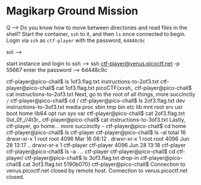 # Magikarp Ground Mission

Q --> 
Do you know how to move between directories and read files in the shell? Start the container, `ssh` to it, and then `ls` once connected to begin. Login via `ssh` as `ctf-player` with the password, `6d448c9c`

sol --> 

start instance and login to ssh --> ssh ctf-player@venus.picoctf.net -p 55667
enter the password --> 6d448c9c

ctf-player@pico-chall$ ls
1of3.flag.txt  instructions-to-2of3.txt
ctf-player@pico-chall$ cat 1of3.flag.txt 
picoCTF{xxsh_
ctf-player@pico-chall$ cat instructions-to-2of3.txt 
Next, go to the root of all things, more succinctly `/`
ctf-player@pico-chall$ cd /
ctf-player@pico-chall$ ls
2of3.flag.txt  dev   instructions-to-3of3.txt  media  proc  sbin  tmp
bin            etc   lib                       mnt    root  srv   usr
boot           home  lib64                     opt    run   sys   var
ctf-player@pico-chall$ cat 2of3.flag.txt 
0ut_0f_\/\/4t3r_
ctf-player@pico-chall$ cat instructions-to-3of3.txt 
Lastly, ctf-player, go home... more succinctly `~`
ctf-player@pico-chall$ cd home
ctf-player@pico-chall$ ls
ctf-player
ctf-player@pico-chall$ ls -al
total 16
drwxr-xr-x 1 root       root       4096 Mar 16 06:12 .
drwxr-xr-x 1 root       root       4096 Jun 28 13:17 ..
drwxr-xr-x 1 ctf-player ctf-player 4096 Jun 28 13:18 ctf-player
ctf-player@pico-chall$ ls -a
.  ..  ctf-player
ctf-player@pico-chall$ cd ctf-player/
ctf-player@pico-chall$ ls
3of3.flag.txt  drop-in
ctf-player@pico-chall$ cat 3of3.flag.txt 
5190b070}
ctf-player@pico-chall$ Connection to venus.picoctf.net closed by remote host.
Connection to venus.picoctf.net closed.

